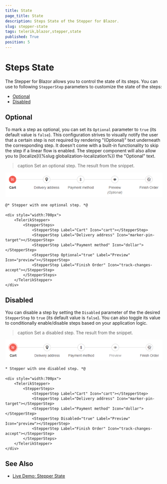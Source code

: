 ```yaml
---
title: State
page_title: State
description: Steps State of the Stepper for Blazor.
slug: stepper-state
tags: telerik,blazor,stepper,state
published: True
position: 5
---
```


# Steps State

The Stepper for Blazor allows you to control the state of its steps. You can use to following `StepperStep` parameters to customize the state of the steps:

* [Optional](#optional)
* [Disabled](#disabled)

## Optional

To mark a step as optional, you can set its `Optional` parameter to `true` (its default value is `false`). This configuration strives to visually notify the user that a certain step is not required by rendering "(Optional)" text underneath the corresponding step. It doesn't come with a built-in functionality to skip the step if a linear flow is enabled.
The stepper component will also allow you to [localize]({%slug globalization-localization%}) the "Optional" text.

>caption Set an optional step. The result from the snippet.

![Optional step](images/optional-step-example.png)

````CSHTML
@* Stepper with one optional step. *@

<div style="width:700px">
    <TelerikStepper>
        <StepperSteps>
            <StepperStep Label="Cart" Icon="cart"></StepperStep>
            <StepperStep Label="Delivery address" Icon="marker-pin-target"></StepperStep>
            <StepperStep Label="Payment method" Icon="dollar"></StepperStep>
            <StepperStep Optional="true" Label="Preview" Icon="preview"></StepperStep>
            <StepperStep Label="Finish Order" Icon="track-changes-accept"></StepperStep>
        </StepperSteps>
    </TelerikStepper>
</div>
````


## Disabled

You can disable a step by setting the `Disabled` parameter of the the desired `StepperStep` to `true` (its default value is `false`). You can also toggle its value to conditionally enable/disable steps based on your application logic.

>caption Set a disabled step. The result from the snippet.

![Disabled step](images/disabled-step-example.png)

````CSHTMl
* Stepper with one disabled step. *@

<div style="width:700px">
    <TelerikStepper>
        <StepperSteps>
            <StepperStep Label="Cart" Icon="cart"></StepperStep>
            <StepperStep Label="Delivery address" Icon="marker-pin-target"></StepperStep>
            <StepperStep Label="Payment method" Icon="dollar"></StepperStep>
            <StepperStep Disabled="true" Label="Preview" Icon="preview"></StepperStep>
            <StepperStep Label="Finish Order" Icon="track-changes-accept"></StepperStep>
        </StepperSteps>
    </TelerikStepper>
</div>
````

## See Also

  * [Live Demo: Stepper State](https://demos.telerik.com/blazor-ui/stepper/state)